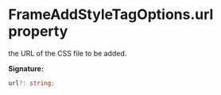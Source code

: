 # FrameAddStyleTagOptions.url property

the URL of the CSS file to be added.

**Signature:**

```typescript
url?: string;
```

